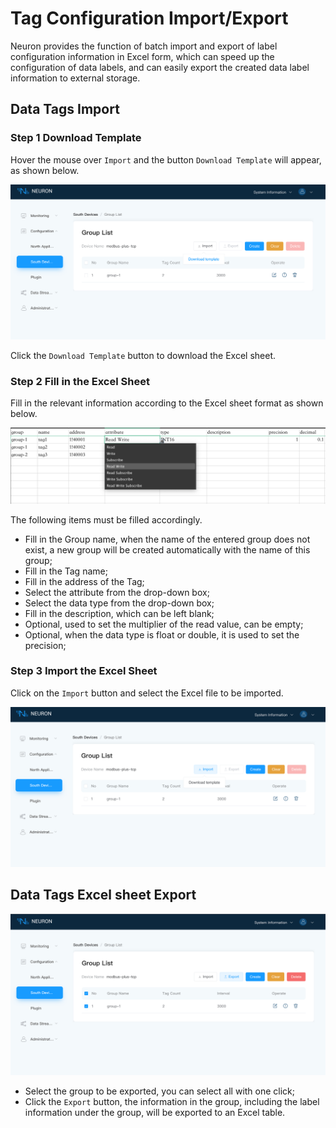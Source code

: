 # Tag Configuration Import/Export

Neuron provides the function of batch import and export of label configuration information in Excel form, which can speed up the configuration of data labels, and can easily export the created data label information to external storage.

## Data Tags Import

### Step 1 Download Template

Hover the mouse over `Import` and the button `Download Template` will appear, as shown below.

![download-template](./assets/download-template.png)

Click the `Download Template` button to download the Excel sheet.

### Step 2 Fill in the Excel Sheet

Fill in the relevant information according to the Excel sheet format as shown below.

![excel](./assets/excel.png)

The following items must be filled accordingly.

* Fill in the Group name, when the name of the entered group does not exist, a new group will be created automatically with the name of this group;
* Fill in the Tag name;
* Fill in the address of the Tag;
* Select the attribute from the drop-down box;
* Select the data type from the drop-down box;
* Fill in the description, which can be left blank;
* Optional, used to set the multiplier of the read value, can be empty;
* Optional, when the data type is float or double, it is used to set the precision;

### Step 3 Import the Excel Sheet

Click on the `Import` button and select the Excel file to be imported.

![import](./assets/import.png)

## Data Tags Excel sheet Export

![export](./assets/export.png)

* Select the group to be exported, you can select all with one click;
* Click the `Export` button, the information in the group, including the label information under the group, will be exported to an Excel table.
